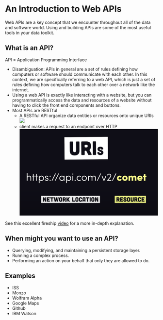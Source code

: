 # An Introduction to Web APIs

Web APIs are a key concept that we encounter throughout all of the data and software world. Using and building APIs are some of the most useful tools in your data toolkit.

## What is an API?

API = Application Programming Interface

- Disambiguation: APIs in general are a set of rules defining how computers or software should communicate with each other. In this context, we are specifically referring to a web API, which is just a set of rules defining how computers talk to each other over a network like the internet.
- Using a web API is exactly like interacting with a website, but you can programmatically access the data and resources of a website without having to click the front end components and buttons.
- Most APIs are RESTful
  - A  RESTful API organize data entities or resources onto unique URIs
    <img src = "Images/rest_api_1.png" width = 500>
  - client makes a request to an endpoint over HTTP
    ![Restful API Diagram 2](Image/../../rest_api_2.png)

See this excellent fireship [video](https://www.youtube.com/watch?v=-MTSQjw5DrM) for a more in-depth explanation. 

## When might you want to use an API?

- Querying, modifying, and maintaining a persistent storage layer.
- Running a complex process.
- Performing an action on your behalf that only they are allowed to do.
  
## Examples

- ISS
- Monzo
- Wolfram Alpha
- Google Maps
- Github
- IBM Watson
